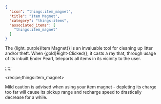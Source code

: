 ```json
{
  "icon": "things:item_magnet",
  "title": "Item Magnet",
  "category": "things:items",
  "associated_items": [
    "things:item_magnet"
  ]
}
```

The {light_purple}Item Magnet{} is an invaluable tool for cleaning up litter and/or theft. When {gold}Right-Clicked{},
it casts a ray that, through usage of its inbuilt Ender Pearl, teleports all items in its vicinity to the user.

;;;;;

<recipe;things:item_magnet>

Mild caution is advised when using your item magnet - depleting its charge too far will cause its pickup range and
recharge speed to drastically decrease for a while.